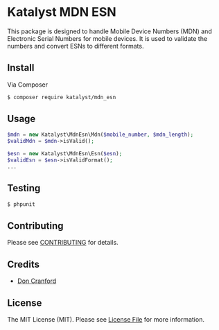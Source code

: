 # Katalyst MDN ESN

This package is designed to handle Mobile Device Numbers (MDN) and Electronic Serial Numbers for mobile devices. It is 
used to validate the numbers and convert ESNs to different formats.

## Install

Via Composer

``` bash
$ composer require katalyst/mdn_esn
```

## Usage

``` php
$mdn = new Katalyst\MdnEsn\Mdn($mobile_number, $mdn_length);
$validMdn = $mdn->isValid();

$esn = new Katalyst\MdnEsn\Esn($esn);
$validEsn = $esn->isValidFormat();
...
```

## Testing

``` bash
$ phpunit
```

## Contributing

Please see [CONTRIBUTING](https://github.com/katalystsol/mdn_esn/blob/master/CONTRIBUTING.md) for details.

## Credits

- [Don Cranford](https://github.com/katalystsol)

## License

The MIT License (MIT). Please see [License File](LICENSE.md) for more information.
